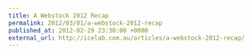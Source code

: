 ```yaml
---
title: A Webstock 2012 Recap
permalink: 2012/03/01/a-webstock-2012-recap
published_at: 2012-02-29 23:30:00 +0000
external_url: http://icelab.com.au/articles/a-webstock-2012-recap/
---
```

